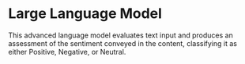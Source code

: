 # Large Language Model

This advanced language model evaluates text input and produces an assessment of the sentiment conveyed in the content, classifying it as either Positive, Negative, or Neutral.
